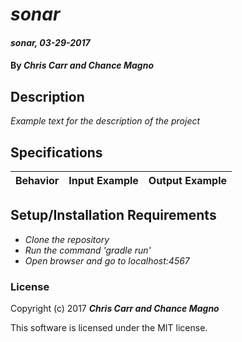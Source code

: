 # _sonar_

#### _sonar, 03-29-2017_

#### By _**Chris Carr and Chance Magno**_

## Description
_Example text for the description of the project_


## Specifications

| Behavior                   | Input Example     | Output Example    |
| -------------------------- | -----------------:| -----------------:|



## Setup/Installation Requirements

* _Clone the repository_
* _Run the command 'gradle run'_
* _Open browser and go to localhost:4567_


### License

Copyright (c) 2017 **_Chris Carr and Chance Magno_**

This software is licensed under the MIT license.
